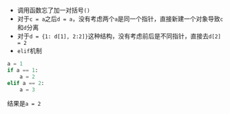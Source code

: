 - 调用函数忘了加一对括号`()`
- 对于`c = a`之后`d = a`，没有考虑两个`a`是同一个指针，直接新建一个对象导致`c`和`d`分离
- 对于`d = {1: d[1], 2:2]}`这种结构，没有考虑前后是不同指针，直接去`d[2] = 2`
- `elif`机制
```python
a = 1
if a == 1:
    a = 2
elif a == 2:
    a = 3
```
结果是`a = 2`